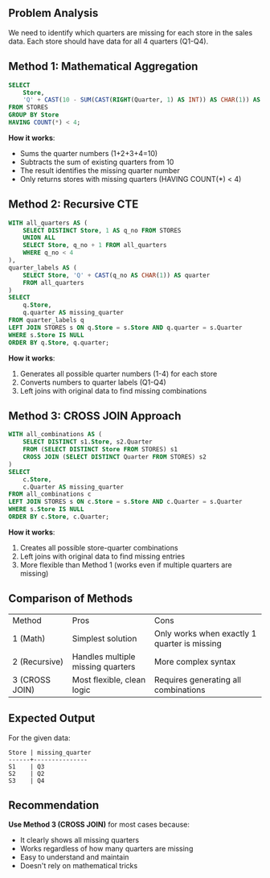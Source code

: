 ## Problem Analysis

We need to identify which quarters are missing for each store in the sales data. Each store should have data for all 4 quarters (Q1-Q4).

## Method 1: Mathematical Aggregation

```SQL
SELECT
    Store,
    'Q' + CAST(10 - SUM(CAST(RIGHT(Quarter, 1) AS INT)) AS CHAR(1)) AS missing_quarter
FROM STORES
GROUP BY Store
HAVING COUNT(*) < 4;
```

**How it works**:

- Sums the quarter numbers (1+2+3+4=10)
- Subtracts the sum of existing quarters from 10
- The result identifies the missing quarter number
- Only returns stores with missing quarters (HAVING COUNT(*) < 4)

## Method 2: Recursive CTE

```SQL
WITH all_quarters AS (
    SELECT DISTINCT Store, 1 AS q_no FROM STORES
    UNION ALL
    SELECT Store, q_no + 1 FROM all_quarters
    WHERE q_no < 4
),
quarter_labels AS (
    SELECT Store, 'Q' + CAST(q_no AS CHAR(1)) AS quarter
    FROM all_quarters
)
SELECT
    q.Store,
    q.quarter AS missing_quarter
FROM quarter_labels q
LEFT JOIN STORES s ON q.Store = s.Store AND q.quarter = s.Quarter
WHERE s.Store IS NULL
ORDER BY q.Store, q.quarter;
```

**How it works**:

1. Generates all possible quarter numbers (1-4) for each store
2. Converts numbers to quarter labels (Q1-Q4)
3. Left joins with original data to find missing combinations

## Method 3: CROSS JOIN Approach

```SQL
WITH all_combinations AS (
    SELECT DISTINCT s1.Store, s2.Quarter
    FROM (SELECT DISTINCT Store FROM STORES) s1
    CROSS JOIN (SELECT DISTINCT Quarter FROM STORES) s2
)
SELECT
    c.Store,
    c.Quarter AS missing_quarter
FROM all_combinations c
LEFT JOIN STORES s ON c.Store = s.Store AND c.Quarter = s.Quarter
WHERE s.Store IS NULL
ORDER BY c.Store, c.Quarter;
```

**How it works**:

1. Creates all possible store-quarter combinations
2. Left joins with original data to find missing entries
3. More flexible than Method 1 (works even if multiple quarters are missing)

## Comparison of Methods

|   |   |   |
|---|---|---|
|Method|Pros|Cons|
|1 (Math)|Simplest solution|Only works when exactly 1 quarter is missing|
|2 (Recursive)|Handles multiple missing quarters|More complex syntax|
|3 (CROSS JOIN)|Most flexible, clean logic|Requires generating all combinations|

## Expected Output

For the given data:

```Plain
Store | missing_quarter
------+---------------
S1    | Q3
S2    | Q2
S3    | Q4
```

## Recommendation

**Use Method 3 (CROSS JOIN)** for most cases because:

- It clearly shows all missing quarters
- Works regardless of how many quarters are missing
- Easy to understand and maintain
- Doesn't rely on mathematical tricks
